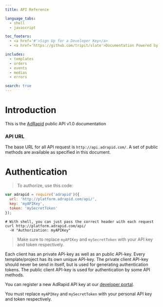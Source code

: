```yaml
---
title: API Reference

language_tabs:
  - shell
  - javascript

toc_footers:
  - <a href='#'>Sign Up for a Developer Key</a>
  - <a href='https://github.com/tripit/slate'>Documentation Powered by Slate</a>

includes:
  - templates
  - orders
  - events
  - medias
  - errors

search: true
---
```


# Introduction

This is the [AdRapid](http://www.adrapid.com) public API v1.0 documentation

### API URL
The base URL for all API request is `http://api.adrapid.com/`. A set of public methods are available as specified in this document.

# Authentication

> To authorize, use this code:

```javascript
var adrapid = require('adrapid')({
  url: 'http://platform.adrapid.com/api/',
  key: 'myAPIKey',
  token: 'mySecretToken'
});

```

```shell
# With shell, you can just pass the correct header with each request
curl http://platform.adrapid.com/api/
  -H "Authorization: myAPIKey"
```

> Make sure to replace `myAPIKey` and `mySecretToken` with your API key and token respectively.

Each client has an private API-key as well as an public API-key. Every template/project
has its own unique API-key. The private client API-key should never be send in itself,
but is used for generating authentication tokens. The public client API-key is used for
authentication by some API methods.

You can register a new AdRapid API key at our [developer portal](http://adrapid.com/developers).

<aside class="notice">
You must replace <code>myAPIKey</code> and <code>mySecretToken</code> with your
personal API key and token respectively.
</aside>

